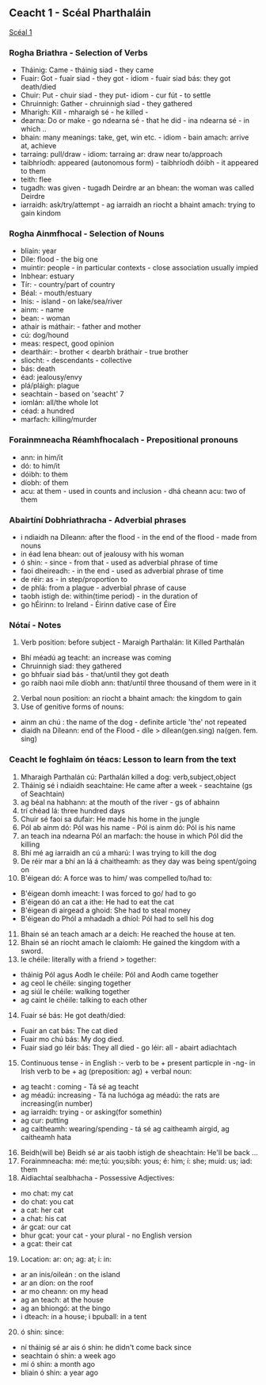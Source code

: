 ## Ceacht 1 - Scéal Pharthaláin 

[Scéal 1](gabháil_1.md)

### Rogha Briathra - Selection of Verbs


- Tháinig: Came - tháinig siad - they came
- Fuair: Got - fuair siad - they got - idiom - fuair siad bás: they got death/died
- Chuir: Put - chuir siad - they put- idiom  - cur fút - to settle
- Chruinnigh: Gather - chruinnigh siad - they gathered
- Mharigh: Kill - mharaigh sé - he killed - 
- dearna: Do or make - go ndearna sé - that he did - ina ndearna sé - in which .. 
- bhain: many meanings: take, get, win etc. - idiom - bain amach: arrive at, achieve 
- tarraing: pull/draw - idiom: tarraing ar: draw near to/approach
- taibhríodh: appeared (autonomous form) - taibhríodh dóibh - it appeared to them
- teith: flee
- tugadh: was given - tugadh Deirdre ar an bhean: the woman was called Deirdre
- iarraidh: ask/try/attempt - ag iarraidh an riocht a bhaint amach: trying to gain kindom


### Rogha Ainmfhocal - Selection of Nouns
- bliain:  year
- Díle: flood - the big one 
- muintir: people - in particular contexts - close association usually impied
- Inbhear: estuary
- Tír: - country/part of country
- Béal: - mouth/estuary
- Inis: - island - on lake/sea/river
- ainm: - name
- bean: - woman
- athair is máthair: - father and mother
- cú: dog/hound
- meas: respect, good opinion
- deartháir: - brother < dearbh bráthair - true brother
- sliocht: - descendants - collective
- bás: death
- éad: jealousy/envy
- plá/pláigh: plague
- seachtain - based on 'seacht' 7
- iomlán: all/the whole lot
- céad: a hundred
- marfach: killing/murder

### Forainmneacha Réamhfhocalach - Prepositional pronouns
- ann: in him/it
- dó: to him/it
- dóibh: to them
- díobh: of them
- acu: at them - used in counts and inclusion - dhá cheann acu: two of them

### Abairtíní Dobhriathracha - Adverbial phrases
- i ndiaidh na Díleann: after the flood - in the end of the flood - made from nouns
- in éad lena bhean: out of jealousy with his woman
- ó shin: - since - from that - used as adverbial phrase of time
- faoi dheireadh: - in the end - used as adverbial phrase of time
- de réir: as - in step/proportion to
- de phlá: from a plague - adverbial phrase of cause
- taobh istigh de: within(time period) - in the duration of 
- go hÉirinn: to Ireland - Éirinn dative case of Éire

### Nótaí - Notes
1. Verb position: before subject - Maraigh Parthalán: lit Killed Parthalán
- Bhí méadú ag teacht: an increase was coming
- Chruinnigh siad: they gathered
- go bhfuair siad bás - that/until they got death
- go raibh naoi míle díobh ann: that/until three thousand of them were in it
2. Verbal noun position: an riocht a bhaint amach: the kingdom to gain
3. Use of genitive forms of nouns: 
- ainm an chú : the name of the dog - definite article 'the' not repeated
- diaidh na Díleann: end of the Flood - díle > dílean(gen.sing) na(gen. fem. sing)

### Ceacht le foghlaim ón téacs: Lesson to learn from the text
1. Mharaigh Parthalán cú: Parthalán killed a dog: verb,subject,object
2. Tháinig sé i ndiaidh seachtaine: He came after a week - seachtaine (gs of Seachtain)
3. ag béal na habhann: at the mouth of the river - gs of abhainn
4. trí chéad lá: three hundred days
5. Chuir sé faoi sa dufair: He made his home in the jungle 
6. Pól ab ainm dó: Pól was his name - Pól is ainm dó: Pól is his name
7. an teach ina ndearna Pól an marfach: the house in which Pól did the killing  
8. Bhí mé ag iarraidh an cú a mharú: I was trying to kill the dog 
9. De réir mar a bhí an lá á chaitheamh: as they day was being spent/going on
10. B'éigean dó: A force was to him/ was compelled to/had to:
- B'éigean domh imeacht: I was forced to go/ had to go
- B'éigean dó an cat a ithe: He had to eat the cat
- B'éigean di airgead a ghoid: She had to steal money
- B'éigean do Phól a mhadadh a dhíol: Pól had to sell his dog
11. Bhain sé an teach amach ar a deich: He reached the house at ten.
12. Bhain sé an ríocht amach le claíomh: He gained the kingdom with a sword.
13. le chéile: literally with a friend > together:
- tháinig Pól agus Aodh le chéile: Pól and Aodh came together 
- ag ceol le chéile: singing together
- ag siúl le chéile: walking together
- ag caint le chéile: talking to each other
14. Fuair sé bás: He got death/died:
- Fuair an cat bás: The cat died
- Fuair mo chú bás: My dog died.
- Fuair siad go léir bás: They all died - go léir: all - abairt adiachtach
15. Continuous tense - in English :- verb to be + present particple in -ng-
	in Irish verb to be + ag (preposition: ag) + verbal noun:
- ag teacht : coming - Tá sé ag teacht
- ag méadú: increasing - Tá na luchóga ag méadú: the rats are increasing(in number)
- ag iarraidh: trying - or asking(for somethin)
- ag cur: putting
- ag caitheamh: wearing/spending - tá sé ag caitheamh airgid, ag caitheamh hata
16. Beidh(will be) Beidh sé ar ais taobh istigh de sheachtain: He'll be back ...
17. Forainmneacha: mé: me;tú: you;sibh: yous; é: him; í: she; muid: us; iad: them
18. Aidiachtaí sealbhacha - Possessive Adjectives:
- mo chat: my cat
- do chat: you cat
- a cat: her cat 
- a chat: his cat
- ár gcat: our cat
- bhur gcat: your cat - your plural - no English version
- a gcat: their cat
19. Location: ar: on; ag: at; i: in:
- ar an inis/oileán : on the island
- ar an díon: on the roof
- ar mo cheann: on my head
- ag an teach: at the house
- ag an bhiongó: at the bingo
- i dteach: in a house; i bpuball: in a tent 
20. ó shin: since:
- ní tháinig sé ar ais ó shin: he didn't come back since 
- seachtain ó shin: a week ago
- mí ó shin: a month ago
- bliain ó shin: a year ago


